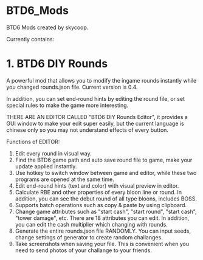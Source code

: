 # BTD6_Mods
BTD6 Mods created by skycoop.

Currently contains:
# 1. BTD6 DIY Rounds
A powerful mod that allows you to modify the ingame rounds instantly while you changed rounds.json file. Current version is 0.4.

In addition, you can set end-round hints by editing the round file, or set special rules to make the game more interesting.

THERE ARE AN EDITOR CALLED "BTD6 DIY Rounds Editor", it provides a GUI window to make your edit super easily, but the current language is chinese only so you may not understand effects of every button.

Functions of EDITOR:
1. Edit every round in visual way.
2. Find the BTD6 game path and auto save round file to game, make your update applied instantly.
3. Use hotkey to switch window between game and editor, while these two programs are opened at the same time.
4. Edit end-round hints (text and color) with visual preview in editor.
5. Calculate RBE and other properties of every bloon line or round. In addition, you can see the debut round of all type bloons, includes BOSS.
6. Supports batch operations such as copy & paste by using clipboard.
7. Change game attributes such as "start cash", "start round", "start cash", "tower damage", etc. There are 18 attributes you can edit. In addition, you can edit the cash multiplier which changing with rounds.
8. Generate the entire rounds.json file RANDOMLY. You can input seeds, change settings of generator to create random challanges.
9. Take screenshots when saving your file. This is convenient when you need to send photos of your challange to your friends.
